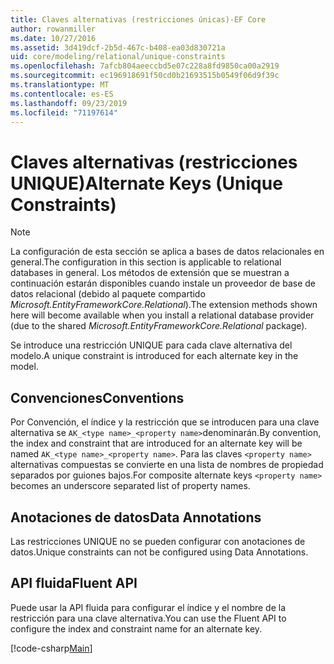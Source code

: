 ```yaml
---
title: Claves alternativas (restricciones únicas)-EF Core
author: rowanmiller
ms.date: 10/27/2016
ms.assetid: 3d419dcf-2b5d-467c-b408-ea03d830721a
uid: core/modeling/relational/unique-constraints
ms.openlocfilehash: 7afcb804aeeccbd5e07c228a8fd9850ca00a2919
ms.sourcegitcommit: ec196918691f50cd0b21693515b0549f06d9f39c
ms.translationtype: MT
ms.contentlocale: es-ES
ms.lasthandoff: 09/23/2019
ms.locfileid: "71197614"
---
```

# <a name="alternate-keys-unique-constraints"></a><span data-ttu-id="d2333-102">Claves alternativas (restricciones UNIQUE)</span><span class="sxs-lookup"><span data-stu-id="d2333-102">Alternate Keys (Unique Constraints)</span></span>

> [!NOTE]  
> <span data-ttu-id="d2333-103">La configuración de esta sección se aplica a bases de datos relacionales en general.</span><span class="sxs-lookup"><span data-stu-id="d2333-103">The configuration in this section is applicable to relational databases in general.</span></span> <span data-ttu-id="d2333-104">Los métodos de extensión que se muestran a continuación estarán disponibles cuando instale un proveedor de base de datos relacional (debido al paquete compartido *Microsoft.EntityFrameworkCore.Relational*).</span><span class="sxs-lookup"><span data-stu-id="d2333-104">The extension methods shown here will become available when you install a relational database provider (due to the shared *Microsoft.EntityFrameworkCore.Relational* package).</span></span>

<span data-ttu-id="d2333-105">Se introduce una restricción UNIQUE para cada clave alternativa del modelo.</span><span class="sxs-lookup"><span data-stu-id="d2333-105">A unique constraint is introduced for each alternate key in the model.</span></span>

## <a name="conventions"></a><span data-ttu-id="d2333-106">Convenciones</span><span class="sxs-lookup"><span data-stu-id="d2333-106">Conventions</span></span>

<span data-ttu-id="d2333-107">Por Convención, el índice y la restricción que se introducen para una clave alternativa se `AK_<type name>_<property name>`denominarán.</span><span class="sxs-lookup"><span data-stu-id="d2333-107">By convention, the index and constraint that are introduced for an alternate key will be named `AK_<type name>_<property name>`.</span></span> <span data-ttu-id="d2333-108">Para las claves `<property name>` alternativas compuestas se convierte en una lista de nombres de propiedad separados por guiones bajos.</span><span class="sxs-lookup"><span data-stu-id="d2333-108">For composite alternate keys `<property name>` becomes an underscore separated list of property names.</span></span>

## <a name="data-annotations"></a><span data-ttu-id="d2333-109">Anotaciones de datos</span><span class="sxs-lookup"><span data-stu-id="d2333-109">Data Annotations</span></span>

<span data-ttu-id="d2333-110">Las restricciones UNIQUE no se pueden configurar con anotaciones de datos.</span><span class="sxs-lookup"><span data-stu-id="d2333-110">Unique constraints can not be configured using Data Annotations.</span></span>

## <a name="fluent-api"></a><span data-ttu-id="d2333-111">API fluida</span><span class="sxs-lookup"><span data-stu-id="d2333-111">Fluent API</span></span>

<span data-ttu-id="d2333-112">Puede usar la API fluida para configurar el índice y el nombre de la restricción para una clave alternativa.</span><span class="sxs-lookup"><span data-stu-id="d2333-112">You can use the Fluent API to configure the index and constraint name for an alternate key.</span></span>

[!code-csharp[Main](../../../../samples/core/Modeling/FluentAPI/Relational/AlternateKeyName.cs?name=Model&highlight=9)]
